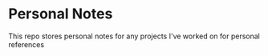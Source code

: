 # Personal Notes
This repo stores personal notes for any projects I've worked on for personal references
